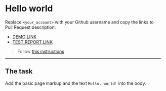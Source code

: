 # Hello world
Replace `<your_account>` with your Github username and copy the links to Pull Request description:
- [DEMO LINK](https://Lilu580.github.io/layout_hello-world/)
- [TEST REPORT LINK](https://Lilu580.github.io/layout_hello-world/report/html_report/)

> Follow [this instructions](https://mate-academy.github.io/layout_task-guideline/#how-to-solve-the-layout-tasks-on-github)
___

## The task
Add the basic page markup and the text `Hello, world!` into the body.

